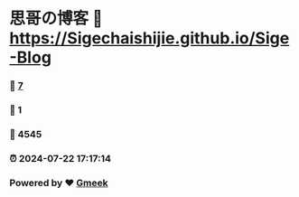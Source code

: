 # 思哥の博客 :link: https://Sigechaishijie.github.io/Sige-Blog 
### :page_facing_up: [7](https://Sigechaishijie.github.io/Sige-Blog/tag.html) 
### :speech_balloon: 1 
### :hibiscus: 4545 
### :alarm_clock: 2024-07-22 17:17:14 
### Powered by :heart: [Gmeek](https://github.com/Meekdai/Gmeek)
